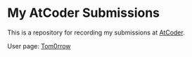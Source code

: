 # My AtCoder Submissions

This is a repository for recording my submissions at [AtCoder](https://atcoder.jp/?lang=ja).

User page: [Tom0rrow](https://atcoder.jp/users/Tom0rrow)
